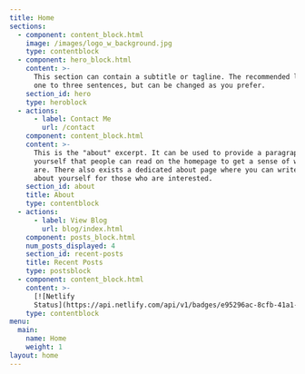 ```yaml
---
title: Home
sections:
  - component: content_block.html
    image: /images/logo_w_background.jpg
    type: contentblock
  - component: hero_block.html
    content: >-
      This section can contain a subtitle or tagline. The recommended length is
      one to three sentences, but can be changed as you prefer.
    section_id: hero
    type: heroblock
  - actions:
      - label: Contact Me
        url: /contact
    component: content_block.html
    content: >-
      This is the "about" excerpt. It can be used to provide a paragraph about
      yourself that people can read on the homepage to get a sense of who you
      are. There also exists a dedicated about page where you can write more
      about yourself for those who are interested.
    section_id: about
    title: About
    type: contentblock
  - actions:
      - label: View Blog
        url: blog/index.html
    component: posts_block.html
    num_posts_displayed: 4
    section_id: recent-posts
    title: Recent Posts
    type: postsblock
  - component: content_block.html
    content: >-
      [![Netlify
      Status](https://api.netlify.com/api/v1/badges/e95296ac-8cfb-41a1-bed6-a01c797078a9/deploy-status)](https://app.netlify.com/sites/phxdev-home-f012b/deploys)
    type: contentblock
menu:
  main:
    name: Home
    weight: 1
layout: home
---
```


